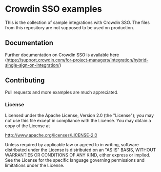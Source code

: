 # Crowdin SSO examples

This is the collection of sample integrations with Crowdin SSO. The files from this repository are not supposed to be used on production.

## Documentation

Further documentation on Crowdin SSO is available here (https://support.crowdin.com/for-project-managers/integration/hybrid-single-sign-on-integration/)

## Contributing

Pull requests and more examples are much appreciated. 

### License

Licensed under the Apache License, Version 2.0 (the "License"); you may not use this file except in compliance with the License.
You may obtain a copy of the License at

http://www.apache.org/licenses/LICENSE-2.0

Unless required by applicable law or agreed to in writing, software distributed under the License is distributed on an "AS IS" BASIS, WITHOUT WARRANTIES OR CONDITIONS OF ANY KIND, either express or implied. See the License for the specific language governing permissions and limitations under the License.
